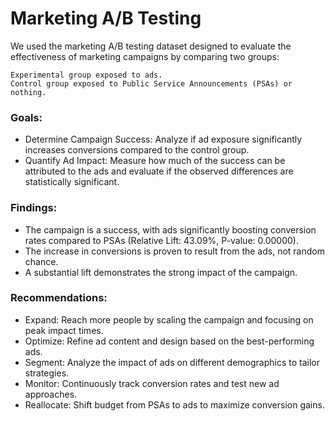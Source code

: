 # Marketing A/B Testing

We used the marketing A/B testing dataset designed to evaluate the effectiveness of marketing campaigns by comparing two groups:

    Experimental group exposed to ads.
    Control group exposed to Public Service Announcements (PSAs) or nothing.

### Goals:

- Determine Campaign Success: Analyze if ad exposure significantly increases conversions compared to the control group.
- Quantify Ad Impact: Measure how much of the success can be attributed to the ads and evaluate if the observed differences are statistically significant.

### Findings:

- The campaign is a success, with ads significantly boosting conversion rates compared to PSAs (Relative Lift: 43.09%, P-value: 0.00000).
- The increase in conversions is proven to result from the ads, not random chance.
- A substantial lift demonstrates the strong impact of the campaign.

### Recommendations:

- Expand: Reach more people by scaling the campaign and focusing on peak impact times.
- Optimize: Refine ad content and design based on the best-performing ads.
- Segment: Analyze the impact of ads on different demographics to tailor strategies.
- Monitor: Continuously track conversion rates and test new ad approaches.
- Reallocate: Shift budget from PSAs to ads to maximize conversion gains.
